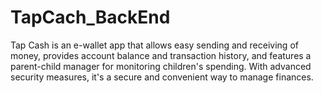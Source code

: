 # TapCach_BackEnd
Tap Cash is an e-wallet app that allows easy sending and receiving of money, provides account balance and transaction history, and features a parent-child manager for monitoring children's spending. With advanced security measures, it's a secure and convenient way to manage finances.
